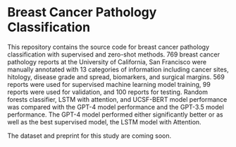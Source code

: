 # Breast Cancer Pathology Classification
This repository contains the source code for breast cancer pathology classification with supervised and zero-shot methods.
769 breast cancer pathology reports at the University of California, San Francisco were manually annotated with 13 categories of information including cancer sites, hitology, disease grade and spread, biomarkers, and surgical margins. 569 reports were used for supervised machine learning model training, 99 reports were used for validation, and 100 reports for testing. Random forests classifier, LSTM with attention, and UCSF-BERT model performance was compared with the GPT-4 model performance and the GPT-3.5 model performance. The GPT-4 model performed either significantly better or as well as the best supervised model, the LSTM model with Attention. 

The dataset and preprint for this study are coming soon.
